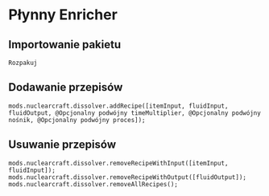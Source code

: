 # Płynny Enricher

## Importowanie pakietu
`Rozpakuj`

## Dodawanie przepisów
```zenscript
mods.nuclearcraft.dissolver.addRecipe([itemInput, fluidInput, fluidOutput, @Opcjonalny podwójny timeMultiplier, @Opcjonalny podwójny nośnik, @Opcjonalny podwójny proces]);
```

## Usuwanie przepisów
```zenscript
mods.nuclearcraft.dissolver.removeRecipeWithInput([itemInput, fluidInput]);
mods.nuclearcraft.dissolver.removeRecipeWithOutput([fluidOutput]);
mods.nuclearcraft.dissolver.removeAllRecipes();
```